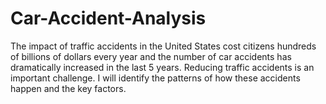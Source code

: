 # Car-Accident-Analysis

The impact of traffic accidents in the United States cost citizens hundreds of billions of dollars every year and the number of car accidents has dramatically increased in the last 5 years. Reducing traffic accidents is an important challenge. I will identify the patterns of how these accidents happen and the key factors.  
